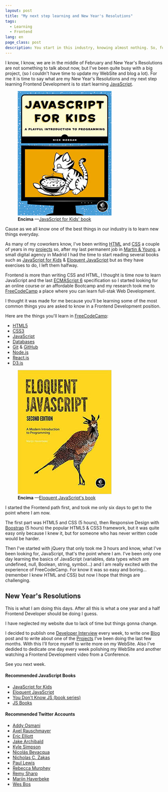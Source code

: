 ```yaml
---
layout: post
title: "My next step learning and New Year's Resolutions"
tags:
  - Learning
  - Frontend
lang: en
page_class: post
description: You start in this industry, knowing almost nothing. So, for this year I have made decisions on how to focus my future and what to learn. For that reason, I thought that the next clear step will be to start learning JavaScript well. Here are some ideas about it.
---
```


I know, I know, we are in the middle of February and New Year's Resolutions are not something to talk about now, but I've been quite busy with a big project, (so I couldn't have time to update my WebSite and blog a lot). For me it is time to say what are my New Year's Resolutions and my next step learning Frontend Development is to start learning <a class="link link--special" href="https://en.wikipedia.org/wiki/JavaScript" target="_blank" rel="noopener">JavaScript</a>.

<figure class="picture">
    <img src="/assets/images/resource-javascript-for-kids.jpg" alt="">
    <figcaption class="caption">
        <b title="encima">Encima</b>
        &mdash;<a class="link link--special" href="#JSBookOne">JavaScript for Kids' book</a>
    </figcaption>
</figure>

Cause as we all know one of the best things in our industry is to learn new things everyday.

As many of my coworkers know, I've been writing <a class="link link--special" href="https://en.wikipedia.org/wiki/HTML" target="_blank" rel="noopener">HTML</a> and <a class="link link--special" href="https://en.wikipedia.org/wiki/Cascading_Style_Sheets" target="_blank" rel="noopener">CSS</a> a couple of years in my <a class="link link--special" href="/projects/">projects</a> so, after my last permanent job in <a class="link link--special" href="http://www.martin-young.com" target="_blank" rel="noopener">Martin & Young</a>, a small digital agency in Madrid I had the time to start reading several books such as <a class="link link--special" href="#JSBookOne">JavaScript for Kids</a> & <a class="link link--special" href="#JSBookTwo">Eloquent JavaScript</a> but as they have exercises to do, I left them halfway.

Frontend is more than writing CSS and HTML, I thought is time now to learn JavaScript and the last <a class="link link--special" href="http://www.ecma-international.org/" target="_blank" rel="noopener">ECMAScript 6</a> specification so I started looking for an online course or an affordable Bootcamp and my research took me to <a class="link link--special" href="http://www.freecodecamp.com/" target="_blank" rel="noopener">FreeCodeCamp</a> a place where you can learn full-stak Web Development.

I thought it was made for me because you'll be learning some of the most common things you are asked to know in a Frontend Development position.

Here are the things you'll learn in <a class="link link--special" href="http://www.freecodecamp.com/" target="_blank" rel="noopener">FreeCodeCamp</a>:

<ul>
  <li><a class="link link--special" href="https://en.wikipedia.org/wiki/HTML" target="_blank" rel="noopener">HTML5</a></li>
  <li><a class="link link--special" href="https://en.wikipedia.org/wiki/Cascading_Style_Sheets" target="_blank" rel="noopener">CSS3</a></li>
  <li><a class="link link--special" href="https://en.wikipedia.org/wiki/JavaScript" target="_blank" rel="noopener">JavaScript</a></li>
  <li><a class="link link--special" href="https://en.wikipedia.org/wiki/Database" target="_blank" rel="noopener">Databases</a></li>
  <li><a class="link link--special" href="https://git-scm.com/" target="_blank" rel="noopener">Git</a> & <a class="link link--special" href="https://github.com/" target="_blank" rel="noopener">GitHub</a></li>
  <li><a class="link link--special" href="https://nodejs.org" target="_blank" rel="noopener">Node.js</a></li>
  <li><a class="link link--special" href="https://facebook.github.io/react/" target="_blank" rel="noopener">React.js</a></li>
  <li><a class="link link--special" href="https://d3js.org/" target="_blank" rel="noopener">D3.js</a></li>
</ul>

<figure class="picture">
    <img src="/assets/images/resource-eloquent-javascript.jpg" alt="">
    <figcaption class="caption">
        <b title="encima">Encima</b>
        &mdash;<a class="link link--special" href="#JSBookTwo">Eloquent JavaScript's book</a>
    </figcaption>
</figure>

I started the Frontend path first, and took me only six days to get to the point where I am now.

The first part was HTML5 and CSS (5 hours), then Responsive Design with <a class="link link--special" href="http://getbootstrap.com/" target="_blank" rel="noopener">Boostrap</a> (5 hours) the popular HTML5 & CSS3 framework, but it was quite easy only because I knew it, but for someone who has never written code would be harder.

Then I've started with jQuery that only took me 3 hours and know, what I've been looking for, JavaScript, that's the point where I am. I've been only one day learning the basics of JavaScript (variables, data types which are undefined, null, Boolean, string, symbol...) and I am really excited with the experience of FreeCodeCamp. For know it was so easy and boring... (remember I knew HTML and CSS) but now I hope that things are challenging.

## New Year's Resolutions

This is what I am doing this days. After all this is what a one year and a half Frontend Developer should be doing I guess.

I have neglected my website due to lack of time but things gonna change.

I decided to publish one <a class="link link--special" href="/projects/interviews/">Developer Interview</a> every week, to write one <a class="link link--special" href="/blog/">Blog</a> post and to write about one of the <a class="link link--special" href="/projects/">Projects</a> I've been doing the last few months. With this I'll force myself to write more on my WebSite. Also I've dedided to dedicate one day every week polishing my WebSite and another watching a Frontend Development video from a Conference.

See you next week.

<div class="related">
    <h4 class="related__title">Recommended JavaScript Books</h4>
    <ul class="related__list">
        <li><a class="link link--special" id="JSBookOne" href="https://www.nostarch.com/javascriptforkids" target="_blank" rel="noopener">JavaScript for Kids</a></li>
        <li><a class="link link--special" id="JSBookTwo" href="http://eloquentjavascript.net" target="_blank" rel="noopener">Eloquent JavaScript</a></li>
        <li><a class="link link--special" id="JSBookThree" href="https://github.com/getify/You-Dont-Know-JS" target="_blank" rel="noopener">You Don't Know JS (book series)</a></li>
        <li><a class="link link--special" id="JSBookFour" href="http://jsbooks.revolunet.com/" target="_blank" rel="noopener">JS Books</a></li>
    </ul>
    <h4 class="related__title" id="twitterAccounts">Recommended Twitter Accounts</h4>
    <ul class="related__list">
        <li><a class="link link--special" href="https://twitter.com/addyosmani" target="_blank" rel="noopener">Addy Osmani</a></li>
        <li><a class="link link--special" href="https://twitter.com/rauschma" target="_blank" rel="noopener">Axel Rauschmayer</a></li>
        <li><a class="link link--special" href="https://twitter.com/_ericelliott" target="_blank" rel="noopener">Eric Elliott</a></li>
        <li><a class="link link--special" href="https://twitter.com/jaffathecake" target="_blank" rel="noopener">Jake Archibald</a></li>
        <li><a class="link link--special" href="https://twitter.com/getify" target="_blank" rel="noopener">Kyle Simpson</a></li>
        <li><a class="link link--special" href="https://twitter.com/nzgb" target="_blank" rel="noopener">Nicolás Bevacqua</a></li>
        <li><a class="link link--special" href="https://twitter.com/slicknet" target="_blank" rel="noopener">Nicholas C. Zakas</a></li>
        <li><a class="link link--special" href="https://twitter.com/aerotwist" target="_blank" rel="noopener">Paul Lewis</a></li>
        <li><a class="link link--special" href="https://twitter.com/rmurphey" target="_blank" rel="noopener">Rebecca Murphey</a></li>
        <li><a class="link link--special" href="https://twitter.com/rem" target="_blank" rel="noopener">Remy Sharp</a></li>
        <li><a class="link link--special" href="https://twitter.com/marijnjh" target="_blank" rel="noopener">Marijn Haverbeke</a></li>
        <li><a class="link link--special" href="https://twitter.com/wesbos" target="_blank" rel="noopener">Wes Bos</a></li>
    </ul>
</div>
